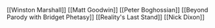 [[Winston Marshall]]
[[Matt Goodwin]]
[[Peter Boghossian]]
[[Beyond Parody with Bridget Phetasy]]
[[Reality's Last Stand]]
[[Nick Dixon]]